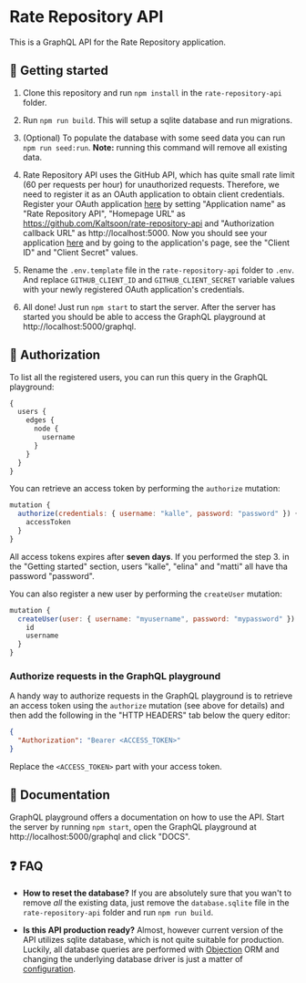 # Rate Repository API

This is a GraphQL API for the Rate Repository application.

## 🚀 Getting started

1. Clone this repository and run `npm install` in the `rate-repository-api` folder.

2. Run `npm run build`. This will setup a sqlite database and run migrations.

3. (Optional) To populate the database with some seed data you can run `npm run seed:run`. **Note:** running this command will remove all existing data.

4. Rate Repository API uses the GitHub API, which has quite small rate limit (60 per requests per hour) for unauthorized requests. Therefore, we need to register it as an OAuth application to obtain client credentials. Register your OAuth application [here](https://github.com/settings/applications/new) by setting "Application name" as "Rate Repository API", "Homepage URL" as https://github.com/Kaltsoon/rate-repository-api and "Authorization callback URL" as http://localhost:5000. Now you should see your application [here](https://github.com/settings/developers) and by going to the application's page, see the "Client ID" and "Client Secret" values.

5. Rename the `.env.template` file in the `rate-repository-api` folder to `.env`. And replace `GITHUB_CLIENT_ID` and `GITHUB_CLIENT_SECRET` variable values with your newly registered OAuth application's credentials.

6. All done! Just run `npm start` to start the server. After the server has started you should be able to access the GraphQL playground at http://localhost:5000/graphql.

## 🔑 Authorization

To list all the registered users, you can run this query in the GraphQL playground:

```javascript
{
  users {
    edges {
      node {
        username
      }
    }
  }
}
```

You can retrieve an access token by performing the `authorize` mutation:

```javascript
mutation {
  authorize(credentials: { username: "kalle", password: "password" }) {
    accessToken
  }
}
```

All access tokens expires after **seven days**. If you performed the step 3. in the "Getting started" section, users "kalle", "elina" and "matti" all have tha password "password".

You can also register a new user by performing the `createUser` mutation:

```javascript
mutation {
  createUser(user: { username: "myusername", password: "mypassword" }) {
    id
    username
  }
}
```

### Authorize requests in the GraphQL playground

A handy way to authorize requests in the GraphQL playground is to retrieve an access token using the `authorize` mutation (see above for details) and then add the following in the "HTTP HEADERS" tab below the query editor:

```json
{
  "Authorization": "Bearer <ACCESS_TOKEN>"
}
```

Replace the `<ACCESS_TOKEN>` part with your access token.

## 📖 Documentation

GraphQL playground offers a documentation on how to use the API. Start the server by running `npm start`, open the GraphQL playground at http://localhost:5000/graphql and click "DOCS".

## ❓ FAQ

- **How to reset the database?** If you are absolutely sure that you wan't to remove _all_ the existing data, just remove the `database.sqlite` file in the `rate-repository-api` folder and run `npm run build`.

- **Is this API production ready?** Almost, however current version of the API utilizes sqlite database, which is not quite suitable for production. Luckily, all database queries are performed with [Objection](https://vincit.github.io/objection.js/) ORM and changing the underlying database driver is just a matter of [configuration](http://knexjs.org/#Installation-client).
